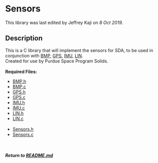 # Sensors
This library was last edited by Jeffrey Kaji on *8 Oct 2019*. <br/>

## Description
This is a C library that will implement the sensors for SDA, 
to be used in conjunction with 
[BMP](BMP.md),
[GPS](GPS.md),
[IMU](IMU.md),
[LIN](LIN.md). <br/>
Created for use by Purdue Space Program Solids. <br/><br/>
__Required Files:__
* [BMP.h](../src/BMP.h)
* [BMP.c](../src/BMP.c)
* [GPS.h](../src/GPS.h)
* [GPS.c](../src/GPS.c)
* [IMU.h](../src/IMU.h)
* [IMU.c](../src/IMU.c)
* [LIN.h](../src/LIN.h)
* [LIN.c](../src/LIN.c) <br/><br/>
* [Sensors.h](../src/Sensors.h)
* [Sensors.c](../src/Sensors.c)

<br/>

##### Return to [README.md](README.md)
